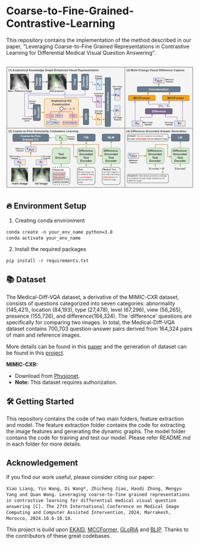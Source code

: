 # Coarse-to-Fine-Grained-Contrastive-Learning

This repository contains the implementation of the method described in our paper, "Leveraging Coarse-to-Fine Grained Representations in Contrastive Learning for Differential Medical Visual Question Answering".

![Overview](images%2FFigure_1_overview_v2.png)
---
## 🔥 Environment Setup

1. Creating conda environment

```
conda create -n your_env_name python=3.8
conda activate your_env_name
```

2. Install the required packages
```
pip install -r requirements.txt
```


## 📚 Dataset
The Medical-Diff-VQA dataset, a derivative of the MIMIC-CXR dataset, consists of questions categorized into seven categories: abnormality (145,421), location (84,193), type (27,478), level (67,296), view (56,265), presence (155,726), and difference(164,324). The 'difference' questions are specifically for comparing two images. In total, the Medical-Diff-VQA dataset contains 700,703 question-answer pairs derived from 164,324 pairs of main and reference images.

More details can be found in this [paper](https://dl.acm.org/doi/abs/10.1145/3580305.3599819) and the generation of dataset can be found in this [project](https://github.com/Holipori/MIMIC-Diff-VQA).

**MIMIC-CXR:**
   - Download from [Physionet](https://physionet.org/content/mimic-cxr-jpg/2.0.0/).
   - **Note:** This dataset requires authorization.

## 🛠  ️Getting Started
This  repository contains the code of two main folders, feature extraction and model. The feature extraction folder contains the code for extracting the image features and generating the dynamic graphs. The model folder contains the code for training and test our model. Please refer README.md in each folder for more details.

## Acknowledgement

If you find our work useful, please consider citing our paper:
```
Xiao Liang, Yin Wang, Di Wang*, Zhicheng Jiao, Haodi Zhong, Mengyu Yang and Quan Wang. Leveraging coarse-to-fine grained representations in contrastive learning for differential medical visual question answering [C]. The 27th International Conference on Medical Image Computing and Computer Assisted Intervention, 2024, Marrakesh, Morocco, 2024.10.6-10.10.  
```



This project is build upon [EKAID](https://github.com/Holipori/EKAID/tree/main), [MCCFormer](https://github.com/doiken23/mccformers.pytorch), [GLoRIA](https://github.com/marshuang80/gloria) and [BLIP](https://github.com/salesforce/BLIP). Thanks to the contributors of these great codebases.

